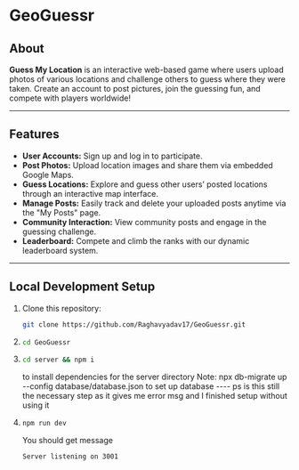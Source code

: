 # GeoGuessr

## About

**Guess My Location** is an interactive web-based game where users upload photos of various locations and challenge others to guess where they were taken. Create an account to post pictures, join the guessing fun, and compete with players worldwide!

---

## Features

- **User Accounts:** Sign up and log in to participate.
- **Post Photos:** Upload location images and share them via embedded Google Maps.
- **Guess Locations:** Explore and guess other users’ posted locations through an interactive map interface.
- **Manage Posts:** Easily track and delete your uploaded posts anytime via the "My Posts" page.
- **Community Interaction:** View community posts and engage in the guessing challenge.
- **Leaderboard:** Compete and climb the ranks with our dynamic leaderboard system.

---

## Local Development Setup

1. Clone this repository:
   ```bash
   git clone https://github.com/Raghavyadav17/GeoGuessr.git
2. ```bash
   cd GeoGuessr
3. ```bash
   cd server && npm i
   ```
   to install dependencies for the server directory
Note: npx db-migrate up --config database/database.json to set up database ---- ps is this still the necessary step as it gives me error msg and I finished setup without using it

4. ```bash
   npm run dev
   ```
   You should get message
   ```bash
   Server listening on 3001
